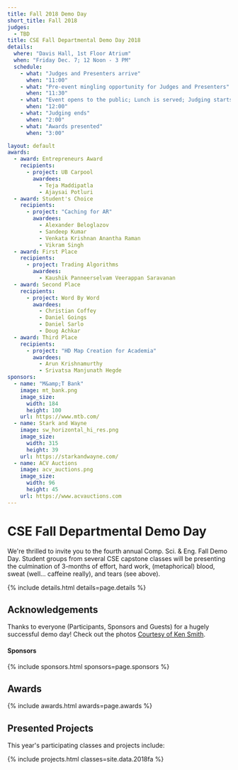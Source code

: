 ```yaml
---
title: Fall 2018 Demo Day
short_title: Fall 2018
judges:
  - TBD
title: CSE Fall Departmental Demo Day 2018
details:
  where: "Davis Hall, 1st Floor Atrium"
  when: "Friday Dec. 7; 12 Noon - 3 PM"
  schedule: 
    - what: "Judges and Presenters arrive"
      when: "11:00"
    - what: "Pre-event mingling opportunity for Judges and Presenters"
      when: "11:30"
    - what: "Event opens to the public; Lunch is served; Judging starts"
      when: "12:00"
    - what: "Judging ends"
      when: "2:00"
    - what: "Awards presented"
      when: "3:00"

layout: default
awards:
  - award: Entrepreneurs Award
    recipients:
      - project: UB Carpool
        awardees:
          - Teja Maddipatla
          - Ajaysai Potluri
  - award: Student's Choice
    recipients:
      - project: "Caching for AR"
        awardees: 
          - Alexander Beloglazov
          - Sandeep Kumar
          - Venkata Krishnan Anantha Raman
          - Vikram Singh
  - award: First Place
    recipients:
      - project: Trading Algorithms
        awardees: 
          - Kaushik Panneerselvam Veerappan Saravanan
  - award: Second Place
    recipients:
      - project: Word By Word
        awardees: 
          - Christian Coffey
          - Daniel Goings
          - Daniel Sarlo
          - Doug Achkar
  - award: Third Place
    recipients:
      - project: "HD Map Creation for Academia"
        awardees: 
          - Arun Krishnamurthy
          - Srivatsa Manjunath Hegde
sponsors:
  - name: "M&amp;T Bank"
    image: mt_bank.png
    image_size: 
      width: 184
      height: 100
    url: https://www.mtb.com/
  - name: Stark and Wayne
    image: sw_horizontal_hi_res.png
    image_size:
      width: 315
      height: 39
    url: https://starkandwayne.com/
  - name: ACV Auctions
    image: acv_auctions.png
    image_size: 
      width: 96
      height: 45
    url: https://www.acvauctions.com
---
```


# CSE Fall Departmental Demo Day

We're thrilled to invite you to the fourth annual Comp. Sci. & Eng. Fall Demo Day. Student groups from several CSE capstone classes will be presenting the culmination of 3-months of effort, hard work, (metaphorical) blood, sweat (well... caffeine really), and tears (see above).

{% include details.html details=page.details %}

## Acknowledgements

Thanks to everyone (Participants, Sponsors and Guests) for a hugely successful demo day!  Check out the photos [Courtesy of Ken Smith](https://kensmith.smugmug.com/University-at-Buffalo/CSE-Events/Demo-Day-12-07-2018/).

#### Sponsors

{% include sponsors.html sponsors=page.sponsors %}

## Awards

{% include awards.html awards=page.awards %}

## Presented Projects

This year's participating classes and projects include:

{% include projects.html classes=site.data.2018fa  %}
